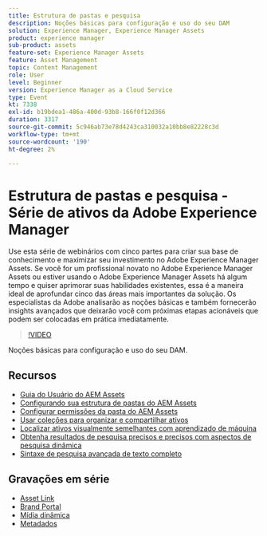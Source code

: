 ```yaml
---
title: Estrutura de pastas e pesquisa
description: Noções básicas para configuração e uso do seu DAM
solution: Experience Manager, Experience Manager Assets
product: experience manager
sub-product: assets
feature-set: Experience Manager Assets
feature: Asset Management
topic: Content Management
role: User
level: Beginner
version: Experience Manager as a Cloud Service
type: Event
kt: 7338
exl-id: b19bdea1-486a-400d-93b8-166f0f12d366
duration: 3317
source-git-commit: 5c946ab73e78d4243ca310032a10bb8e82228c3d
workflow-type: tm+mt
source-wordcount: '190'
ht-degree: 2%

---
```


# Estrutura de pastas e pesquisa - Série de ativos da Adobe Experience Manager

Use esta série de webinários com cinco partes para criar sua base de conhecimento e maximizar seu investimento no Adobe Experience Manager Assets. Se você for um profissional novato no Adobe Experience Manager Assets ou estiver usando o Adobe Experience Manager Assets há algum tempo e quiser aprimorar suas habilidades existentes, essa é a maneira ideal de aprofundar cinco das áreas mais importantes da solução. Os especialistas da Adobe analisarão as noções básicas e também fornecerão insights avançados que deixarão você com próximas etapas acionáveis que podem ser colocadas em prática imediatamente.

>[!VIDEO](https://video.tv.adobe.com/v/332135/?quality=12&learn=on&hidetitle=true)

Noções básicas para configuração e uso do seu DAM.

## Recursos

* [Guia do Usuário do AEM Assets](https://experienceleague.adobe.com/docs/experience-manager-65/assets/home.html?lang=pt-BR)
* [Configurando sua estrutura de pastas do AEM Assets](https://experienceleague.adobe.com/docs/experience-manager-learn/assets/configuring/baseline-folders.html?lang=pt-BR)
* [Configurar permissões da pasta do AEM Assets](https://experienceleague.adobe.com/docs/experience-manager-learn/assets/configuring/baseline-permissions.html?lang=pt-BR)
* [Usar coleções para organizar e compartilhar ativos](https://experienceleague.adobe.com/docs/experience-manager-learn/assets/search-and-discovery/collections.html?lang=pt-BR)
* [Localizar ativos visualmente semelhantes com aprendizado de máquina](https://experienceleague.adobe.com/docs/experience-manager-learn/assets/search-and-discovery/search.html?lang=pt-BR)
* [Obtenha resultados de pesquisa precisos e precisos com aspectos de pesquisa dinâmica](https://experienceleague.adobe.com/docs/experience-manager-learn/assets/search-and-discovery/search.html?lang=pt-BR)
* [Sintaxe de pesquisa avançada de texto completo](https://experienceleague.adobe.com/docs/experience-manager-64/assets/using/gql-search.html?lang=pt-BR#using)

## Gravações em série

* [Asset Link](asset-link.md)
* [Brand Portal](brand-portal.md)
* [Mídia dinâmica](dynamic-media.md)
* [Metadados](metadata.md)
